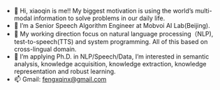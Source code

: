 - 👋 Hi, xiaoqin is me!! My biggest motivation is using the world’s multi-modal information to solve problems in our daily life.
- 🌱 I’m  a Senior Speech Algorithm Engineer at Mobvoi AI Lab(Beijing).
- 👀 My working direction focus on natural language processing（NLP), test-to-speech(TTS) and system programming. All of this based on cross-lingual domain. 
- 💞️ I’m applying Ph.D. in NLP/Speech/Data, I’m interested in semantic analysis, knowledge acquisition, knowledge extraction, knowledge representation and robust learning.
- 📫 Gmail: fengxqinx@gmail.com
